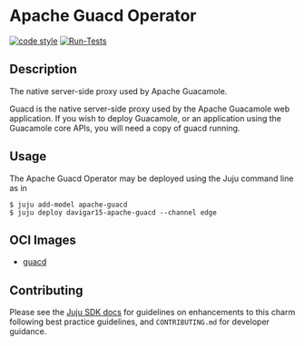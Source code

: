 <!-- Copyright 2021 Canonical Ltd.
See LICENSE file for licensing details. -->

# Apache Guacd Operator

[![code style](https://img.shields.io/badge/code%20style-black-000000.svg)](https://github.com/psf/black/tree/main)
[![Run-Tests](https://github.com/davigar15/charm-apache-guacd/actions/workflows/ci.yaml/badge.svg)](https://github.com/davigar15/charm-apache-guacd/actions/workflows/ci.yaml)

## Description

The native server-side proxy used by Apache Guacamole.

Guacd is the native server-side proxy used by the Apache Guacamole web application. If you wish to deploy Guacamole, or an application using the Guacamole core APIs, you will need a copy of guacd running.

## Usage

The Apache Guacd Operator may be deployed using the Juju command line as in

```shell
$ juju add-model apache-guacd
$ juju deploy davigar15-apache-guacd --channel edge
```

## OCI Images

- [guacd](https://hub.docker.com/layers/guacamole/guacd/1.3.0/images/sha256-49d43948140f03956124abce4fd8d7e002d61fb19d4c7ca79fcc1638900b0fd1)

## Contributing

Please see the [Juju SDK docs](https://juju.is/docs/sdk) for guidelines
on enhancements to this charm following best practice guidelines, and
`CONTRIBUTING.md` for developer guidance.

